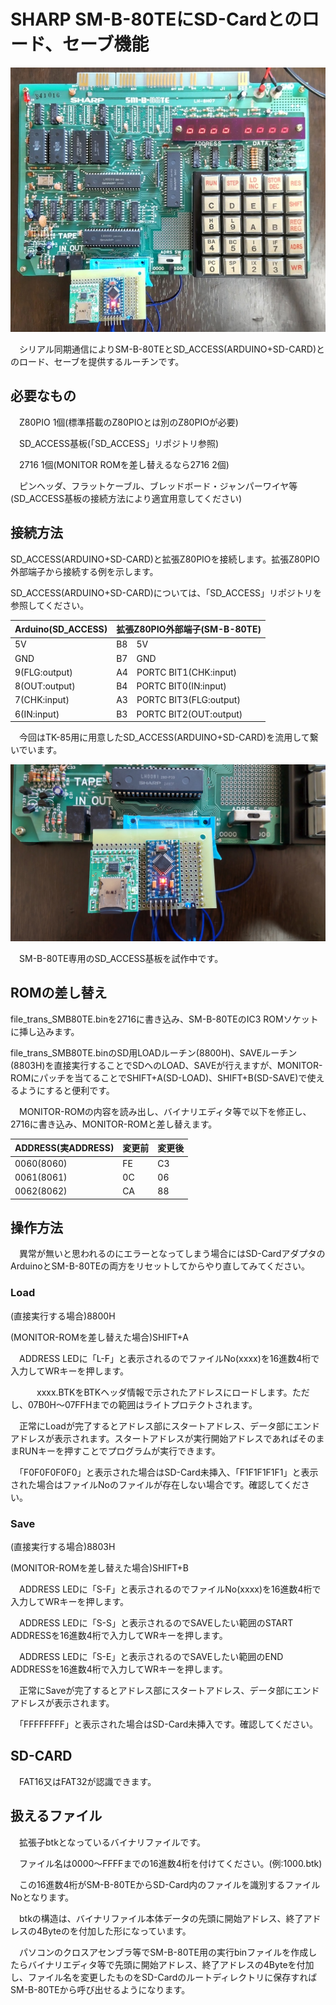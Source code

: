 # SHARP SM-B-80TEにSD-Cardとのロード、セーブ機能

![TITLE](https://github.com/yanataka60/SMB80TE_SD/blob/main/JPEG/SMB80TE.JPG)

　シリアル同期通信によりSM-B-80TEとSD_ACCESS(ARDUINO+SD-CARD)とのロード、セーブを提供するルーチンです。

## 必要なもの
　Z80PIO 1個(標準搭載のZ80PIOとは別のZ80PIOが必要)

　SD_ACCESS基板(「SD_ACCESS」リポジトリ参照)

　2716 1個(MONITOR ROMを差し替えるなら2716 2個)

　ピンヘッダ、フラットケーブル、ブレッドボード・ジャンパーワイヤ等(SD_ACCESS基板の接続方法により適宜用意してください)

## 接続方法
SD_ACCESS(ARDUINO+SD-CARD)と拡張Z80PIOを接続します。拡張Z80PIO外部端子から接続する例を示します。

SD_ACCESS(ARDUINO+SD-CARD)については、「SD_ACCESS」リポジトリを参照してください。

|Arduino(SD_ACCESS)|拡張Z80PIO外部端子(SM-B-80TE)|
| ------------ | ------------ |
|5V|B8　5V|
|GND|B7　GND|
|9(FLG:output)|A4　PORTC BIT1(CHK:input)|
|8(OUT:output)|B4　PORTC BIT0(IN:input)|
|7(CHK:input)|A3　PORTC BIT3(FLG:output)|
|6(IN:input)|B3　PORTC BIT2(OUT:output)|

　今回はTK-85用に用意したSD_ACCESS(ARDUINO+SD-CARD)を流用して繋いでいます。

![SD-Cardアダプタ](https://github.com/yanataka60/SMB80TE_SD/blob/main/JPEG/SD-CARD.JPG)

　SM-B-80TE専用のSD_ACCESS基板を試作中です。

## ROMの差し替え

file_trans_SMB80TE.binを2716に書き込み、SM-B-80TEのIC3 ROMソケットに挿し込みます。

file_trans_SMB80TE.binのSD用LOADルーチン(8800H)、SAVEルーチン(8803H)を直接実行することでSDへのLOAD、SAVEが行えますが、MONITOR-ROMにパッチを当てることでSHIFT+A(SD-LOAD)、SHIFT+B(SD-SAVE)で使えるようにすると便利です。

　MONITOR-ROMの内容を読み出し、バイナリエディタ等で以下を修正し、2716に書き込み、MONITOR-ROMと差し替えます。

|ADDRESS(実ADDRESS)|変更前|変更後|
| ------------ | ------------ | ------------ |
|0060(8060)|FE|C3|
|0061(8061)|0C|06|
|0062(8062)|CA|88|

## 操作方法
　異常が無いと思われるのにエラーとなってしまう場合にはSD-CardアダプタのArduinoとSM-B-80TEの両方をリセットしてからやり直してみてください。

### Load
(直接実行する場合)8800H

(MONITOR-ROMを差し替えた場合)SHIFT+A

　ADDRESS LEDに「L-F」と表示されるのでファイルNo(xxxx)を16進数4桁で入力してWRキーを押します。

　　　xxxx.BTKをBTKヘッダ情報で示されたアドレスにロードします。ただし、07B0H～07FFHまでの範囲はライトプロテクトされます。

　正常にLoadが完了するとアドレス部にスタートアドレス、データ部にエンドアドレスが表示されます。スタートアドレスが実行開始アドレスであればそのままRUNキーを押すことでプログラムが実行できます。

　「F0F0F0F0F0」と表示された場合はSD-Card未挿入、「F1F1F1F1F1」と表示された場合はファイルNoのファイルが存在しない場合です。確認してください。

### Save
(直接実行する場合)8803H

(MONITOR-ROMを差し替えた場合)SHIFT+B

　ADDRESS LEDに「S-F」と表示されるのでファイルNo(xxxx)を16進数4桁で入力してWRキーを押します。

　ADDRESS LEDに「S-S」と表示されるのでSAVEしたい範囲のSTART ADDRESSを16進数4桁で入力してWRキーを押します。

　ADDRESS LEDに「S-E」と表示されるのでSAVEしたい範囲のEND ADDRESSを16進数4桁で入力してWRキーを押します。

　正常にSaveが完了するとアドレス部にスタートアドレス、データ部にエンドアドレスが表示されます。

　「FFFFFFFF」と表示された場合はSD-Card未挿入です。確認してください。

## SD-CARD
　FAT16又はFAT32が認識できます。

## 扱えるファイル
　拡張子btkとなっているバイナリファイルです。

　ファイル名は0000～FFFFまでの16進数4桁を付けてください。(例:1000.btk)

　この16進数4桁がSM-B-80TEからSD-Card内のファイルを識別するファイルNoとなります。

　btkの構造は、バイナリファイル本体データの先頭に開始アドレス、終了アドレスの4Byteのを付加した形になっています。

　パソコンのクロスアセンブラ等でSM-B-80TE用の実行binファイルを作成したらバイナリエディタ等で先頭に開始アドレス、終了アドレスの4Byteを付加し、ファイル名を変更したものをSD-Cardのルートディレクトリに保存すればSM-B-80TEから呼び出せるようになります。

